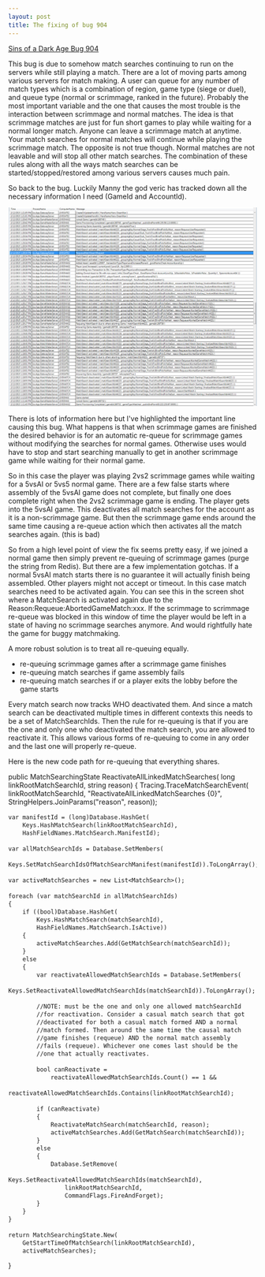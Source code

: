 ```yaml
---
layout: post
title: The fixing of bug 904
---
```


[Sins of a Dark Age Bug 904](https://github.com/IroncladGames/SinsOfADarkAge/issues/904)

This bug is due to somehow match searches continuing to run on the servers while still playing a match. There are a lot of moving parts among various servers for match making. A user can queue for any number of match types which is a combination of region, game type (siege or duel), and queue type (normal or scrimmage, ranked in the future). Probably the most important variable and the one that causes the most trouble is the interaction between scrimmage and normal matches. The idea is that scrimmage matches are just for fun short games to play while waiting for a normal longer match. Anyone can leave a scrimmage match at anytime. Your match searches for normal matches will continue while playing the scrimmage match. The opposite is not true though. Normal matches are not leavable and will stop all other match searches. The combination of these rules along with all the ways match searches can be started/stopped/restored among various servers causes much pain.

So back to the bug. Luckily Manny the god veric has tracked down all the necessary information I need (GameId and AccountId).

![](/assets/the-fixing-of-bug-904_0.png)

There is lots of information here but I've highlighted the important line causing this bug. What happens is that when scrimmage games are finished the desired behavior is for an automatic re-queue for scrimmage games without modifying the searches for normal games. Otherwise uses would have to stop and start searching manually to get in another scrimmage game while waiting for their normal game.

So in this case the player was playing 2vs2 scrimmage games while waiting for a 5vsAI or 5vs5 normal game. There are a few false starts where assembly of the 5vsAI game does not complete, but finally one does complete right when the 2vs2 scrimmage game is ending. The player gets into the 5vsAI game. This deactivates all match searches for the account as it is a non-scrimmage game. But then the scrimmage game ends around the same time causing a re-queue action which then activates all the match searches again. (this is bad)

So from a high level point of view the fix seems pretty easy, if we joined a normal game then simply prevent re-queuing of scrimmage games (purge the string from Redis). But there are a few implementation gotchas. If a normal 5vsAI match starts there is no guarantee it will actually finish being assembled. Other players might not accept or timeout. In this case match searches need to be activated again. You can see this in the screen shot where a MatchSearch is activated again due to the Reason:Requeue:AbortedGameMatch:xxx. If the scrimmage to scrimmage re-queue was blocked in this window of time the player would be left in a state of having no scrimmage searches anymore. And would rightfully hate the game for buggy matchmaking.

A more robust solution is to treat all re-queuing equally.

- re-queuing scrimmage games after a scrimmage game finishes
- re-queuing match searches if game assembly fails 
- re-queuing match searches if or a player exits the lobby before the game starts 

Every match search now tracks WHO deactivated them. And since a match search can be deactivated multiple times in different contexts this needs to be a set of MatchSearchIds. Then the rule for re-queuing is that if you are the one and only one who deactivated the match search, you are allowed to reactivate it. This allows various forms of re-queuing to come in any order and the last one will properly re-queue.

Here is the new code path for re-queuing that everything shares.

public MatchSearchingState ReactivateAllLinkedMatchSearches(
	long linkRootMatchSearchId, 
	string reason)
{
	Tracing.TraceMatchSearchEvent(
		linkRootMatchSearchId, 
		"ReactivateAllLinkedMatchSearches {0}", 
		StringHelpers.JoinParams("reason", reason));

	var manifestId = (long)Database.HashGet(
		Keys.HashMatchSearch(linkRootMatchSearchId), 
		HashFieldNames.MatchSearch.ManifestId);
	
	var allMatchSearchIds = Database.SetMembers(
		Keys.SetMatchSearchIdsOfMatchSearchManifest(manifestId)).ToLongArray();

	var activeMatchSearches = new List<MatchSearch>();

	foreach (var matchSearchId in allMatchSearchIds)
	{
		if ((bool)Database.HashGet(
			Keys.HashMatchSearch(matchSearchId), 
			HashFieldNames.MatchSearch.IsActive))
		{
			activeMatchSearches.Add(GetMatchSearch(matchSearchId));
		}
		else
		{
			var reactivateAllowedMatchSearchIds = Database.SetMembers(
				Keys.SetReactivateAllowedMatchSearchIds(matchSearchId)).ToLongArray();
			
			//NOTE: must be the one and only one allowed matchSearchId
			//for reactivation. Consider a casual match search that got 
			//deactivated for both a casual match formed AND a normal 
			//match formed. Then around the same time the causal match 
			//game finishes (requeue) AND the normal match assembly 
			//fails (requeue). Whichever one comes last should be the 
			//one that actually reactivates.

			bool canReactivate = 
				reactivateAllowedMatchSearchIds.Count() == 1 &&
				reactivateAllowedMatchSearchIds.Contains(linkRootMatchSearchId);

			if (canReactivate)
			{
				ReactivateMatchSearch(matchSearchId, reason);
				activeMatchSearches.Add(GetMatchSearch(matchSearchId));
			}
			else
			{
				Database.SetRemove(
					Keys.SetReactivateAllowedMatchSearchIds(matchSearchId), 
					linkRootMatchSearchId, 
					CommandFlags.FireAndForget);
			}
		}
	}

	return MatchSearchingState.New(
		GetStartTimeOfMatchSearch(linkRootMatchSearchId),
		activeMatchSearches);
}







